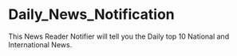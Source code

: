 # Daily_News_Notification
This News Reader Notifier will tell you the Daily top 10 National and International News. 
